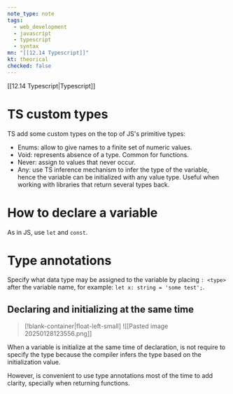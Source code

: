 ```yaml
---
note_type: note
tags:
  - web_development
  - javascript
  - typescript
  - syntax
mn: "[[12.14 Typescript]]"
kt: theorical
checked: false
---
```

[[12.14 Typescript|Typescript]]

# TS custom types
TS add some custom types on the top of JS's primitive types:
- Enums: allow to give names to a finite set of numeric values.
- Void: represents absence of a type. Common for functions. 
- Never: assign to values that never occur. 
- Any: use TS inference mechanism to infer the type of the variable, hence the variable can be initialized with any value type. Useful when working with libraries that return several types back. 
# How to declare a variable
As in JS, use `let` and `const`. 
# Type annotations
Specify what data type may be assigned to the variable by placing `: <type>` after the variable name, for example: `let x: string = 'some test';`. 

## Declaring and initializing at the same time
>[!blank-container|float-left-small]
>![[Pasted image 20250128123556.png]]

When a variable is initialize at the same time of declaration, is not require to specify the type because the compiler infers the type based on the initialization value. 

However, is convenient to use type annotations most of the time to add clarity, specially when returning functions.



